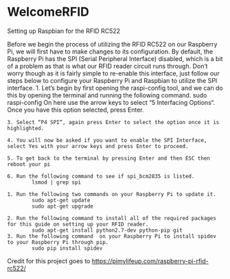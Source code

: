 # WelcomeRFID
Setting up Raspbian for the RFID RC522

Before we begin the process of utilizing the RFID RC522 on our Raspberry Pi, we will first have to make changes to its configuration. By default, the Raspberry Pi has the SPI (Serial Peripheral Interface) disabled, which is a bit of a problem as that is what our RFID reader circuit runs through.
Don’t worry though as it is fairly simple to re-enable this interface, just follow our steps below to configure your Raspberry Pi and Raspbian to utilize the SPI interface.
    1. Let’s begin by first opening the raspi-config tool, and we can do this by opening the terminal and running the following command.
            sudo raspi-config
       On here use the arrow keys to select “5 Interfacing Options“. Once you have this option selected, press Enter.

    3. Select “P4 SPI“, again press Enter to select the option once it is highlighted.
    
    4. You will now be asked if you want to enable the SPI Interface, select Yes with your arrow keys and press Enter to proceed.
    
    5. To get back to the terminal by pressing Enter and then ESC then reboot your pi
    
    6. Run the following command to see if spi_bcm2835 is listed.
            lsmod | grep spi
            
    1. Run the following two commands on your Raspberry Pi to update it.
            sudo apt-get update
            sudo apt-get upgrade

    2. Run the following command to install all of the required packages for this guide on setting up your RFID reader.
            sudo apt-get install python2.7-dev python-pip git
    3. Run the following command  on your Raspberry Pi to install spidev to your Raspberry Pi through pip.
            sudo pip install spidev


Credit for this project goes to https://pimylifeup.com/raspberry-pi-rfid-rc522/
